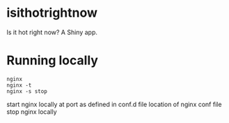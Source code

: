 # isithotrightnow
Is it hot right now? A Shiny app.

Running locally
===============

~~~~
nginx
nginx -t
nginx -s stop
~~~~
start nginx locally at port as defined in conf.d file
location of nginx conf file
stop nginx locally
